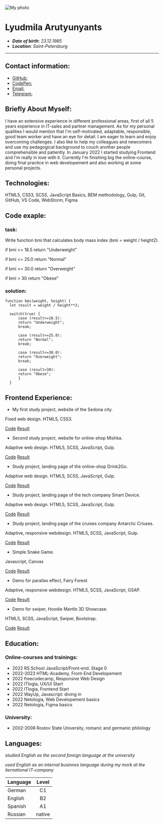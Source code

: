 ![My photo](https://avatars.githubusercontent.com/u/97712349?v=4)

# Lyudmila Arutyunyants

* ***Date of birth***: *23.12.1985*
* ***Location***: *Saint-Petersburg*

*******

## Contact information:

* [GitHub:](https://github.com/MilaRut)
* [CodePen:](https://codepen.io/milarut)
* [Email:](mailto:mila.balashova2312@gmail.com)
* [Telegram:](https://t.me/degusyanz)



## Briefly About Myself:

I have an extensive experience in different professional areas, first of all 5 years experience in IT-sales and partner management. 
As for my personal qualities I would mention that I'm self-motivated, adaptable, responsible, good team worker and have an eye for detail. 
I am eager to learn and enjoy overcoming challenges. I also like to help my colleagues and newcomers and use my pedagogical background to couch another people comprehensible and patiently.
In January 2022 I started studying Frontend and I'm really in love with it. 
Currently I'm finishing big the online-course, doing final practice in web developement and also working at some personal projects.



## Technologies:

HTML5, CSS3, SCSS, JavaScript Basics, BEM methodology, Gulp, Git, GitHub, VS Code, WebStorm, Figma



## Code exaple:

### task:

Write function bmi that calculates body mass index (bmi = weight / height2).

if bmi <= 18.5 return "Underweight"

if bmi <= 25.0 return "Normal"

if bmi <= 30.0 return "Overweight"

if bmi > 30 return "Obese"

### solution:

```
function bmi(weight, height) {
  let result = weight / height**2;
  
  switch(true) {
      case (result<=18.5):
      return "Underweight";
      break;
      
      case (result<=25.0):
      return "Normal";
      break;
      
      case (result<=30.0):
      return "Overweight";
      break;
      
      case (result>30):
      return "Obese";
      }
  }
  ```



## Frontend Experience:

* My first study project, website of the Sedona city. 

Fixed web design. HTML5, CSS3.

[Code](https://github.com/MilaRut/1864191-sedona-33)
[Result](https://milarut.github.io/1864191-sedona-33)


* Second study project, website for online-shop Mishka. 

Adaptive web design. HTML5, SCSS, JavaScript, Gulp.

[Code](https://github.com/MilaRut/1864191-mishka-25)
[Result](https://milarut.github.io/1864191-mishka-25)


* Study project, landing page of the online-shop Drink2Go. 

Adaptive web design. HTML5, SCSS, JavaScript, Gulp.

[Code](https://github.com/MilaRut/drink2go)
[Result](https://milarut.github.io/drink2go)


* Study project, landing page of the tech company Smart Device. 

Adaptive web design. HTML5, SCSS, JavaScript, Gulp.

[Code](https://github.com/MilaRut/smart-device)
[Result](https://milarut.github.io/smart-device)


* Study project, landing page of the cruises company Antarctic Criuses. 

Adaptive, responsive webdesign. HTML5, SCSS, JavaScript, Gulp. 

[Code](https://github.com/MilaRut/antarctic-cruises)
[Result](https://milarut.github.io/antarctic-cruises/)


* Simple Snake Game. 

Javascript, Canvas

[Code](https://github.com/MilaRut/snake-game)
[Result](https://milarut.github.io/snake-game)

* Demo for parallax effect, Fairy Forest.

Adaptive, responsive webdesign. HTML5, SCSS, JavaScript, GSAP.

[Code](https://github.com/MilaRut/parallax-scrolling)
[Result](https://milarut.github.io/parallax-scrolling)


* Demo for swiper, Hoodie Mantle 3D Showcase.

HTML5, SCSS, JavaScript, Swiper, Bootstrap.

[Code](https://github.com/MilaRut/showcase-3D-effect)
[Result](https://milarut.github.io/showcase-3D-effect)



## Education:

### Online-courses and trainings:

* 2022 RS School JavaScript/Front-end. Stage 0
* 2022-2023 HTML-Academy, Front-End Developement
* 2022 freecodecamp, Responsive Web Design
* 2022 ITlogia, UX/UI Start
* 2022 ITlogia, Frontend Start
* 2022 WayUp, Javascript: diving in
* 2022 Netologia, Web Developement basics
* 2022 Netologia, Figma basics

### University:

* 2002-2008 Rostov State University, romanic and germanic philology



## Languages:

*studied English as the second foreign language at the university*

*used English as an internal businnes language during my mork at the iternational IT-company*


 Language  | Level 
-----------|:-------: 
German     |   C1 
English    |   B2 
Spanish    |   A1
Russian    |   native
